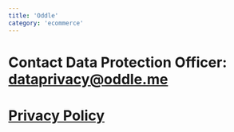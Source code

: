 ```yaml
---
title: 'Oddle'
category: 'ecommerce'
---
```


# Contact Data Protection Officer: dataprivacy@oddle.me

# [Privacy Policy](https://oddle.me/privacy-policy)
